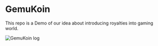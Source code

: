 # GemuKoin

This repo is a Demo of our idea about introducing royalties into gaming world.

![GemuKoin log](/images/home/readme.png)
